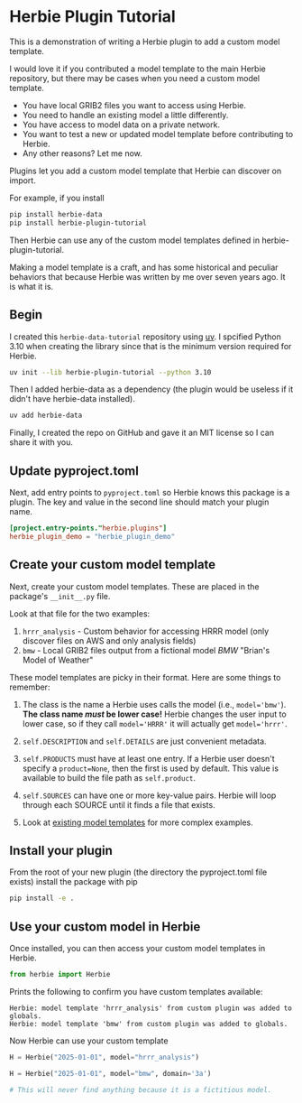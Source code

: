 # Herbie Plugin Tutorial

This is a demonstration of writing a Herbie plugin to add a custom model template.

I would love it if you contributed a model template to the main Herbie repository, but there may be cases when you need a custom model template.

- You have local GRIB2 files you want to access using Herbie.
- You need to handle an existing model a little differently.
- You have access to model data on a private network.
- You want to test a new or updated model template before contributing to Herbie.
- Any other reasons? Let me now.

Plugins let you add a custom model template that Herbie can discover on import.

For example, if you install

```bash
pip install herbie-data
pip install herbie-plugin-tutorial
```

Then Herbie can use any of the custom model templates defined in herbie-plugin-tutorial.

Making a model template is a craft, and has some historical and peculiar behaviors that because Herbie was written by me over seven years ago. It is what it is.

## Begin

I created this `herbie-data-tutorial` repository using [uv](https://docs.astral.sh/uv/). I spcified Python 3.10 when creating the library since that is the minimum version required for Herbie.

```bash
uv init --lib herbie-plugin-tutorial --python 3.10
```

Then I added herbie-data as a dependency (the plugin would be useless if it didn't have herbie-data installed).

```bash
uv add herbie-data
```

Finally, I created the repo on GitHub and gave it an MIT license so I can share it with you.

## Update pyproject.toml

Next, add entry points to `pyproject.toml` so Herbie knows this package is a plugin. The key and value in the second line should match your plugin name.

```toml
[project.entry-points."herbie.plugins"]
herbie_plugin_demo = "herbie_plugin_demo"
```

## Create your custom model template

Next, create your custom model templates. These are placed in the package's `__init__.py` file.

Look at that file for the two examples:

1. `hrrr_analysis` - Custom behavior for accessing HRRR model (only discover files on AWS and only analysis fields)
2. `bmw` - Local GRIB2 files output from a fictional model _BMW_ "Brian's Model of Weather"

These model templates are picky in their format. Here are some things to remember:

1. The class is the name a Herbie uses calls the model (i.e., `model='bmw'`). **The class name _must_ be lower case!** Herbie changes the user input to lower case, so if they call `model='HRRR'` it will actually get `model='hrrr'`.

1. `self.DESCRIPTION` and `self.DETAILS` are just convenient metadata.

1. `self.PRODUCTS` must have at least one entry. If a Herbie user doesn't specify a `product=None`, then the first is used by default. This value is available to build the file path as `self.product`.

1. `self.SOURCES` can have one or more key-value pairs. Herbie will loop through each SOURCE until it finds a file that exists.

1. Look at [existing model templates](https://github.com/blaylockbk/Herbie/tree/main/herbie/models) for more complex examples.

## Install your plugin

From the root of your new plugin (the directory the pyproject.toml file exists) install the package with pip

```bash
pip install -e .
```

## Use your custom model in Herbie

Once installed, you can then access your custom model templates in Herbie.

```python
from herbie import Herbie
```

Prints the following to confirm you have custom templates available:

```
Herbie: model template 'hrrr_analysis' from custom plugin was added to globals.
Herbie: model template 'bmw' from custom plugin was added to globals.
```

Now Herbie can use your custom template

```python
H = Herbie("2025-01-01", model="hrrr_analysis")
```

```python
H = Herbie("2025-01-01", model="bmw", domain='3a')

# This will never find anything because it is a fictitious model.
```
